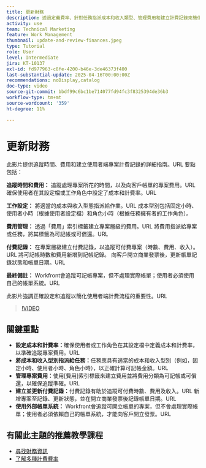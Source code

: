 ```yaml
---
title: 更新財務
description: 透過定義費率、針對任務指派成本和收入類型、管理費用和建立計費記錄來簡化成本追蹤和計費。Workfront 不進行實際計費。
activity: use
team: Technical Marketing
feature: Work Management
thumbnail: update-and-review-finances.jpeg
type: Tutorial
role: User
level: Intermediate
jira: KT-10137
exl-id: fd977963-c8fe-4200-b46e-3de46373f400
last-substantial-update: 2025-04-16T00:00:00Z
recommendations: noDisplay,catalog
doc-type: video
source-git-commit: bbdf99c6bc1be714077fd94fc3f8325394de36b3
workflow-type: tm+mt
source-wordcount: '359'
ht-degree: 11%

---
```



# 更新財務

此影片提供追蹤時間、費用和建立使用者端專案計費記錄的詳細指南。&#x200B;URL 要點包括：

**追蹤時間和費用：**
追蹤處理專案所花的時間，以及向客戶帳單的專案費用。&#x200B;URL
確保使用者在其設定檔或工作角色中設定了成本和計費率。&#x200B;URL

**工作設定：**
將適當的成本與收入型態指派給作業。&#x200B;URL
成本型別包括固定小時、使用者小時（根據使用者設定檔）和角色小時（根據任務擁有者的工作角色）。

**費用管理：**
透過「費用」索引標籤建立專案層級的費用。&#x200B;URL
將費用指派給專案或任務，將其標籤為可記帳或可償還。&#x200B;URL

**付費記錄：**
在專案層級建立付費記錄，以追蹤可付費專案（時數、費用、收入）。&#x200B;URL
將可記帳時數和費用新增到記帳記錄。
向客戶開立商業發票後，更新帳單記錄狀態和帳單日期。&#x200B;URL

**最終備註：**
Workfront會追蹤可記帳專案，但不處理實際帳單；使用者必須使用自己的帳單系統。&#x200B;URL

此影片強調正確設定和追蹤以簡化使用者端計費流程的重要性。&#x200B;URL

>[!VIDEO](https://video.tv.adobe.com/v/3457648/?quality=12&learn=on&enablevpops=1)

## 關鍵重點


* **設定成本和計費率：**&#x200B;確保使用者或工作角色在其設定檔中定義成本和計費率，以準確追蹤專案費用。&#x200B;URL
* **將成本和收入型別指派給任務：**&#x200B;任務應具有適當的成本和收入型別（例如，固定小時、使用者小時、角色小時），以正確計算可記帳金額。&#x200B;URL
* **管理專案費用：**&#x200B;使用[費用]索引標籤來建立費用並將費用分類為可記帳或可償還，以確保追蹤準確。&#x200B;URL
* **建立並更新付費記錄：**&#x200B;付費記錄有助於追蹤可付費時數、費用及收入。&#x200B;URL 新增專案至記錄、更新狀態，並在開立商業發票後記錄帳單日期。&#x200B;URL
* **使用外部帳單系統：** Workfront會追蹤可開立帳單的專案，但不會處理實際帳單；使用者必須依賴自己的帳單系統，才能向客戶開立發票。&#x200B;URL


## 有關此主題的推薦教學課程

* [尋找財務資訊](/help/manage-work/project-finances/find-financial-information.md)
* [了解多種計費費率](/help/manage-work/project-finances/multiple-billing-rates.md)
  <!--* [Update finances](/help/manage-work/project-finances/update-and-review-finances.md)-->

